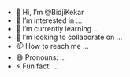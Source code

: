 - 👋 Hi, I’m @BidjiKekar
- 👀 I’m interested in ...
- 🌱 I’m currently learning ...
- 💞️ I’m looking to collaborate on ...
- 📫 How to reach me ...
- 😄 Pronouns: ...
- ⚡ Fun fact: ...

<!---
BidjiKekar/BidjiKekar is a ✨ special ✨ repository because its `README.md` (this file) appears on your GitHub profile.
You can click the Preview link to take a look at your changes.
--->
